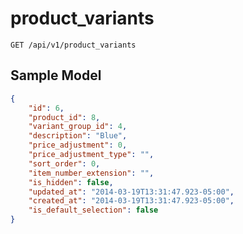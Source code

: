 product_variants
================

```shell
GET /api/v1/product_variants
```

Sample Model
------------

```json
{
	"id": 6,
	"product_id": 8,
	"variant_group_id": 4,
	"description": "Blue",
	"price_adjustment": 0,
	"price_adjustment_type": "",
	"sort_order": 0,
	"item_number_extension": "",
	"is_hidden": false,
	"updated_at": "2014-03-19T13:31:47.923-05:00",
	"created_at": "2014-03-19T13:31:47.923-05:00",
	"is_default_selection": false
}
```